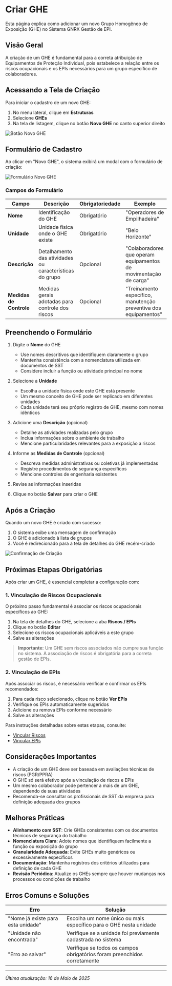 # Criar GHE

Esta página explica como adicionar um novo Grupo Homogêneo de Exposição (GHE) no Sistema GNRX Gestão de EPI.

## Visão Geral

A criação de um GHE é fundamental para a correta atribuição de Equipamentos de Proteção Individual, pois estabelece a relação entre os riscos ocupacionais e os EPIs necessários para um grupo específico de colaboradores.

## Acessando a Tela de Criação

Para iniciar o cadastro de um novo GHE:

1. No menu lateral, clique em **Estruturas**
2. Selecione **GHEs**
3. Na tela de listagem, clique no botão **Novo GHE** no canto superior direito

![Botão Novo GHE](../../../assets/images/botao-novo-ghe.png)

## Formulário de Cadastro

Ao clicar em "Novo GHE", o sistema exibirá um modal com o formulário de criação:

![Formulário Novo GHE](../../../assets/images/formulario-novo-ghe.png)

### Campos do Formulário

| Campo | Descrição | Obrigatoriedade | Exemplo |
|-------|-----------|-----------------|---------|
| **Nome** | Identificação do GHE | Obrigatório | "Operadores de Empilhadeira" |
| **Unidade** | Unidade física onde o GHE existe | Obrigatório | "Belo Horizonte" |
| **Descrição** | Detalhamento das atividades ou características do grupo | Opcional | "Colaboradores que operam equipamentos de movimentação de carga" |
| **Medidas de Controle** | Medidas gerais adotadas para controle dos riscos | Opcional | "Treinamento específico, manutenção preventiva dos equipamentos" |

## Preenchendo o Formulário

1. Digite o **Nome** do GHE
   - Use nomes descritivos que identifiquem claramente o grupo
   - Mantenha consistência com a nomenclatura utilizada em documentos de SST
   - Considere incluir a função ou atividade principal no nome

2. Selecione a **Unidade**
   - Escolha a unidade física onde este GHE está presente
   - Um mesmo conceito de GHE pode ser replicado em diferentes unidades
   - Cada unidade terá seu próprio registro de GHE, mesmo com nomes idênticos

3. Adicione uma **Descrição** (opcional)
   - Detalhe as atividades realizadas pelo grupo
   - Inclua informações sobre o ambiente de trabalho
   - Mencione particularidades relevantes para a exposição a riscos

4. Informe as **Medidas de Controle** (opcional)
   - Descreva medidas administrativas ou coletivas já implementadas
   - Registre procedimentos de segurança específicos
   - Mencione controles de engenharia existentes

5. Revise as informações inseridas

6. Clique no botão **Salvar** para criar o GHE

## Após a Criação

Quando um novo GHE é criado com sucesso:

1. O sistema exibe uma mensagem de confirmação
2. O GHE é adicionado à lista de grupos
3. Você é redirecionado para a tela de detalhes do GHE recém-criado

![Confirmação de Criação](../../../assets/images/confirmacao-criacao-ghe.png)

## Próximas Etapas Obrigatórias

Após criar um GHE, é essencial completar a configuração com:

### 1. Vinculação de Riscos Ocupacionais

O próximo passo fundamental é associar os riscos ocupacionais específicos ao GHE:

1. Na tela de detalhes do GHE, selecione a aba **Riscos / EPIs**
2. Clique no botão **Editar**
3. Selecione os riscos ocupacionais aplicáveis a este grupo
4. Salve as alterações

> **Importante:** Um GHE sem riscos associados não cumpre sua função no sistema. A associação de riscos é obrigatória para a correta gestão de EPIs.

### 2. Vinculação de EPIs

Após associar os riscos, é necessário verificar e confirmar os EPIs recomendados:

1. Para cada risco selecionado, clique no botão **Ver EPIs**
2. Verifique os EPIs automaticamente sugeridos
3. Adicione ou remova EPIs conforme necessário
4. Salve as alterações

Para instruções detalhadas sobre estas etapas, consulte:
- [Vincular Riscos](./vincular-riscos.md)
- [Vincular EPIs](./vincular-epis.md)

## Considerações Importantes

- A criação de um GHE deve ser baseada em avaliações técnicas de riscos (PGR/PPRA)
- O GHE só será efetivo após a vinculação de riscos e EPIs
- Um mesmo colaborador pode pertencer a mais de um GHE, dependendo de suas atividades
- Recomenda-se consultar os profissionais de SST da empresa para definição adequada dos grupos

## Melhores Práticas

- **Alinhamento com SST**: Crie GHEs consistentes com os documentos técnicos de segurança do trabalho
- **Nomenclatura Clara**: Adote nomes que identifiquem facilmente a função ou exposição do grupo
- **Granularidade Adequada**: Evite GHEs muito genéricos ou excessivamente específicos
- **Documentação**: Mantenha registros dos critérios utilizados para definição de cada GHE
- **Revisão Periódica**: Atualize os GHEs sempre que houver mudanças nos processos ou condições de trabalho

## Erros Comuns e Soluções

| Erro | Solução |
|------|---------|
| "Nome já existe para esta unidade" | Escolha um nome único ou mais específico para o GHE nesta unidade |
| "Unidade não encontrada" | Verifique se a unidade foi previamente cadastrada no sistema |
| "Erro ao salvar" | Verifique se todos os campos obrigatórios foram preenchidos corretamente |

---

*Última atualização: 16 de Maio de 2025*